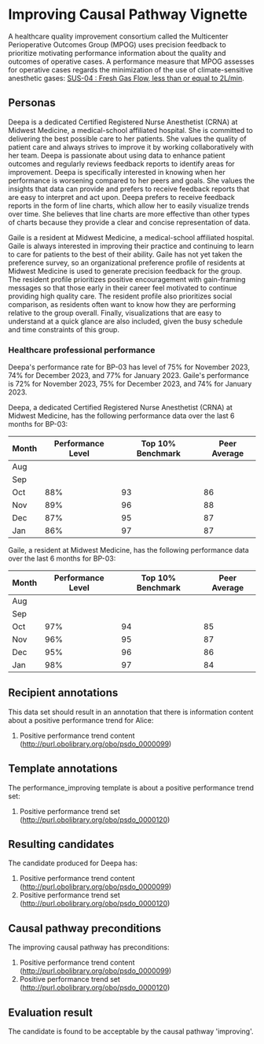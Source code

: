 # Improving Causal Pathway Vignette

A healthcare quality improvement consortium called the Multicenter Perioperative Outcomes Group (MPOG) uses precision feedback to prioritize motivating performance information about the quality and outcomes of operative cases. A performance measure that MPOG assesses for operative cases regards the minimization of the use of climate-sensitive anesthetic gases: [SUS-04 : Fresh Gas Flow, less than or equal to 2L/min](https://spec.mpog.org/Spec/Public/63).

## Personas

Deepa is a dedicated Certified Registered Nurse Anesthetist (CRNA) at Midwest Medicine, a medical-school affiliated hospital. She is committed to delivering the best possible care to her patients. She values the quality of patient care and always strives to improve it by working collaboratively with her team. Deepa is passionate about using data to enhance patient outcomes and regularly reviews feedback reports to identify areas for improvement. Deepa is specifically interested in knowing when her performance is worsening compared to her peers and goals. She values the insights that data can provide and prefers to receive feedback reports that are easy to interpret and act upon. Deepa prefers to receive feedback reports in the form of line charts, which allow her to easily visualize trends over time. She believes that line charts are more effective than other types of charts because they provide a clear and concise representation of data. 

Gaile is a resident at Midwest Medicine, a medical-school affiliated hospital. Gaile is always interested in improving their practice and continuing to learn to care for patients to the best of their ability. Gaile has not yet taken the preference survey, so an organizational preference profile of residents at Midwest Medicine is used to generate precision feedback for the group. The resident profile prioritizes positive encouragement with gain-framing messages so that those early in their career feel motivated to continue providing high quality care. The resident profile also prioritizes social comparison, as residents often want to know how they are performing relative to the group overall. Finally, visualizations that are easy to understand at a quick glance are also included, given the busy schedule and time constraints of this group.

### Healthcare professional performance
Deepa's performance rate for BP-03 has level of 75% for November 2023, 74% for December 2023, and 77% for January 2023. Gaile's performance is 72% for November 2023, 75% for December 2023, and 74% for January 2023. 

Deepa, a dedicated Certified Registered Nurse Anesthetist (CRNA) at Midwest Medicine, has the following performance data over the last 6 months for BP-03:

|Month|Performance Level|Top 10% Benchmark|Peer Average|
|-----|-----------------|-----------------|------------|
|Aug  |                 |                 |            |
|Sep  |                 |                 |            |
|Oct  |              88%|               93|          86|
|Nov  |              89%|               96|          88|
|Dec  |              87%|               95|          87|
|Jan  |              86%|               97|          87|

Gaile, a resident at Midwest Medicine, has the following performance data over the last 6 months for BP-03:

|Month|Performance Level|Top 10% Benchmark|Peer Average|
|-----|-----------------|-----------------|------------|
|Aug  |                 |                 |            |
|Sep  |                 |                 |            |
|Oct  |              97%|               94|          85|
|Nov  |              96%|               95|          87|
|Dec  |              95%|               96|          86|
|Jan  |              98%|               97|          84|

## Recipient annotations
This data set should result in an annotation that there is information content about a positive performance trend for Alice:
1. Positive performance trend content (http://purl.obolibrary.org/obo/psdo_0000099)

## Template annotations
The performance_improving template is about a positive performance trend set:
1. Positive performance trend set (http://purl.obolibrary.org/obo/psdo_0000120)

## Resulting candidates
The candidate produced for Deepa has:
1. Positive performance trend content (http://purl.obolibrary.org/obo/psdo_0000099)
2. Positive performance trend set (http://purl.obolibrary.org/obo/psdo_0000120)

## Causal pathway preconditions
The improving causal pathway has preconditions:
1. Positive performance trend content (http://purl.obolibrary.org/obo/psdo_0000099)
2. Positive performance trend set (http://purl.obolibrary.org/obo/psdo_0000120)

## Evaluation result
The candidate is found to be acceptable by the causal pathway 'improving'.


